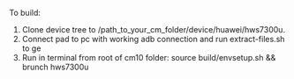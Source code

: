 To build:
1. Clone device tree to /path_to_your_cm_folder/device/huawei/hws7300u.
2. Connect pad to pc with working adb connection and run extract-files.sh to ge
3. Run in terminal from root of cm10 folder:
source build/envsetup.sh && brunch hws7300u
